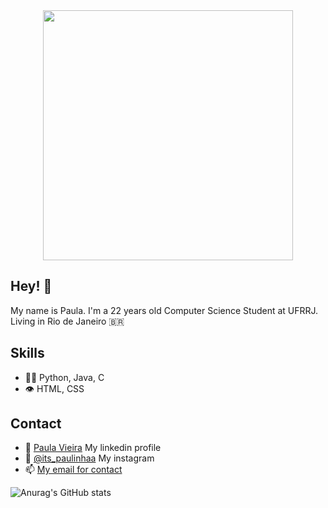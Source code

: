 <div id="header" align="center">
  <img src="https://media.giphy.com/media/ZVik7pBtu9dNS/giphy.gif" width="400"/>
</div>


## Hey! 👋
My name is Paula. I'm a 22 years old Computer Science Student at UFRRJ. Living in Rio de Janeiro :brazil:	

## Skills
- 👨‍💻 Python, Java, C
- 👁️ HTML, CSS

## Contact
- 👾 [Paula Vieira](https://www.linkedin.com/in/paula-vieira-a14426168) My linkedin profile 
- 📸 [@its_paulinhaa](https://instagram.com/its_paulinhaa)  My instagram
- 📫 [My email for contact](mailto:paulavieiradsilva@gmail.com) 

![Anurag's GitHub stats](https://github-readme-stats.vercel.app/api?username=paulavieira20&show_icons=true&theme=graywhite  )
<!---
paulavieira20/paulavieira20 is a ✨ special ✨ repository because its `README.md` (this file) appears on your GitHub profile.
You can click the Preview link to take a look at your changes.
--->
